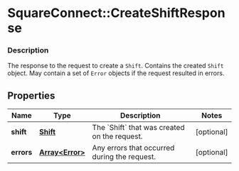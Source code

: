 # SquareConnect::CreateShiftResponse

### Description

The response to the request to create a `Shift`. Contains the created `Shift` object. May contain a set of `Error` objects if the request resulted in errors.

## Properties
Name | Type | Description | Notes
------------ | ------------- | ------------- | -------------
**shift** | [**Shift**](Shift.md) | The &#x60;Shift&#x60; that was created on the request. | [optional] 
**errors** | [**Array&lt;Error&gt;**](Error.md) | Any errors that occurred during the request. | [optional] 


